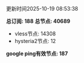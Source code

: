 更新时间2025-10-19 08:53:38

**总订阅: 188**
**总节点: 40689**
- vless节点: 14308
- hysteria2节点: 12

**google ping有效节点: 187**

